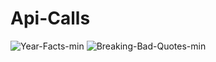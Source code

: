 # Api-Calls
![Year-Facts-min](https://github.com/nikhil-poojary/api-calls/assets/39295234/64d4cd37-ce5a-4771-8b6c-26f2b9005d24)
![Breaking-Bad-Quotes-min](https://github.com/nikhil-poojary/api-calls/assets/39295234/538875cb-6321-4c5d-b046-b8b2306f4c18)
